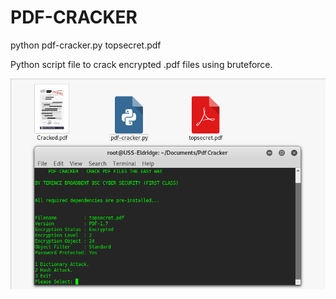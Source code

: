 # PDF-CRACKER

python pdf-cracker.py topsecret.pdf

Python script file to crack encrypted .pdf files using bruteforce.

![Screenshot](Picture.png)
